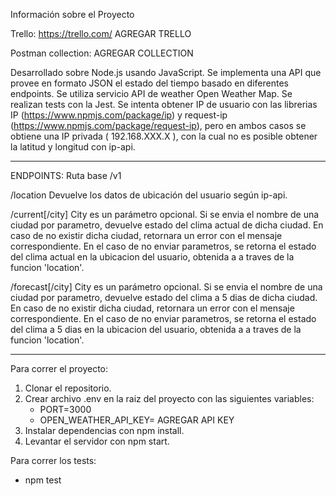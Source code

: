 Información sobre el Proyecto

Trello: https://trello.com/ AGREGAR TRELLO

Postman collection:  AGREGAR COLLECTION

Desarrollado sobre Node.js usando JavaScript.
Se implementa una API que provee en formato JSON el estado del tiempo basado en
diferentes endpoints.
Se utiliza servicio API de weather Open Weather Map.
Se realizan tests con la Jest.
Se intenta obtener  IP de usuario con las librerias IP (https://www.npmjs.com/package/ip) y request-ip (https://www.npmjs.com/package/request-ip), pero en ambos casos se obtiene una IP privada ( 192.168.XXX.X ), con la cual no es posible obtener la latitud y longitud con ip-api.

--------------------------------------------------------------------------------------------------

ENDPOINTS:
Ruta base
/v1


/location
Devuelve los datos de ubicación del usuario según ip-api.


/current[/city]
City es un parámetro opcional. Si se envia el nombre de una ciudad por parametro, devuelve estado del clima actual de dicha ciudad. En caso de no existir dicha ciudad, retornara un error con el mensaje correspondiente. En el caso de no enviar parametros, se retorna el estado del clima actual en la ubicacion del usuario, obtenida a a traves de la funcion 'location'.


/forecast[/city]
City es un parámetro opcional. Si se envia el nombre de una ciudad por parametro, devuelve estado del clima a 5 dias de dicha ciudad. En caso de no existir dicha ciudad, retornara un error con el mensaje correspondiente. En el caso de no enviar parametros, se retorna el estado del clima a 5 dias en la ubicacion del usuario, obtenida a a traves de la funcion 'location'.


-----------------------------------------------------------------------------

Para correr el proyecto:

1. Clonar el repositorio.
2. Crear archivo .env en la raiz del proyecto con las siguientes variables:
    - PORT=3000
    - OPEN_WEATHER_API_KEY= AGREGAR API KEY
3. Instalar dependencias con npm install.
4. Levantar el servidor con npm start.

Para correr los tests:

- npm test

